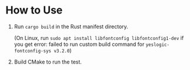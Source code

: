# How to Use

1. Run `cargo build` in the Rust manifest directory.
   
   (On Linux, run `sudo apt install libfontconfig libfontconfig1-dev` if you get error: failed to run custom build command for `yeslogic-fontconfig-sys v3.2.0`)

2. Build CMake to run the test.
